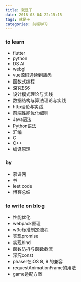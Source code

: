 ```yaml
---
title: 就是干
date: 2018-03-04 22:15:15
tags: 就是干
categories: 前端学习
---
```

### to learn
* flutter
* python
* DS AI
* webgl
* vue源码通读到熟悉
* 函数式编程
* 深究ES6
* 设计模式理论与实践
* 数据结构与算法理论与实践
* http理论与实践
* 前端性能优化细则
* Java语法
* Python语法
* 汇编
* C
* C++
* 编译原理

### by
* 慕课网
* 书
* leet code
* 博客总结

### to write on blog
* 性能优化
* webpack原理
* w3c标准制定流程
* 实现promise
* 实现bind
* 函数防抖与函数截流
* 深究const
* phaser在iOS 8, 9 的兼容
* requestAnimationFrame的用法
* game适配方案

